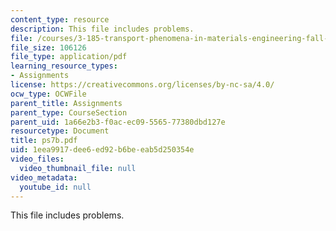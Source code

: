 ```yaml
---
content_type: resource
description: This file includes problems.
file: /courses/3-185-transport-phenomena-in-materials-engineering-fall-2003/1eea9917dee6ed92b6beeab5d250354e_ps7b.pdf
file_size: 106126
file_type: application/pdf
learning_resource_types:
- Assignments
license: https://creativecommons.org/licenses/by-nc-sa/4.0/
ocw_type: OCWFile
parent_title: Assignments
parent_type: CourseSection
parent_uid: 1a66e2b3-f0ac-ec09-5565-77380dbd127e
resourcetype: Document
title: ps7b.pdf
uid: 1eea9917-dee6-ed92-b6be-eab5d250354e
video_files:
  video_thumbnail_file: null
video_metadata:
  youtube_id: null
---
```

This file includes problems.